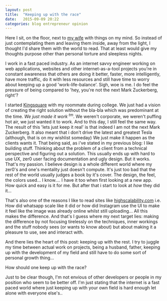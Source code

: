 ```yaml
---
layout: post
title:  "Keeping up with the race"
date:   2015-09-09 20:22
categories: blog entrepreneur opinion
---
```

Here I sit, on the floor, next to [my wife](ingespeekenbrink.com) with things on my mind. So instead of just contemplating them and leaving them inside, away from the light, I thought I'd share them with the world to read. That at least would give my thoughts purpose other than personal torture and sleepless nights.

I work in a fast paced industry. As an internet savvy engineer working on web applications, websites and other internet-as-a-tool projects you're in constant awareness that others are doing it better, faster, more intelligently, have more traffic, do it with less resources and still have time to worry about keeping up a good 'work-life-balance'. Sigh, woe is me. I do feel the pressure of being compared to 'hey, you're not the next Mark Zuckerberg, right'?
 
I started [Kingsquare](https://www.kingsquare.nl) with my roommate during college. We just had a vision of creating the right solution without the bla-bla which was predominant at the time. *We just made it work <sup>tm</sup>*. We weren't corporate, we weren't puffing hot air, we just wanted it to work. And to this day, I still feel the same way. The result of this 'lets just keep it real' is that indeed I am not the next Mark Zuckerberg. It also meant that i don't drive the latest and greatest Tesla (although, that is on my wishlist someday) We just make it happen as the clients wants it. That being said, as i've stated in my previous blog: I like building stuff. Thinking about the problem of a client from a technical perspective and figuring out a solution. This usually ends up with hard to use UX, zer0 user facing documentation and ugly design. But it works. That's my passion. I believe design is a whole different world where my zer0's and one's mentality just doesn't compute. It's just too bad that the rest of the world usually judges a book by it's cover. The design, the feel, the colors used... I know.... I have it too when first looking at a new app. How quick and easy is it for me. But after that i start to look at _how_ they did it... 

That's also one of the reasons I like to read sites like [highscalability.com](http://highscalability.com/) i.e. How did whatsapp scale like it did or how did Instagram use the UI to make it feel like the image was already online whilst still uploading... All this makes the difference. And that's I guess where my next target lies: making the difference by not focusing tirelessly on the techniques, inner workings and the stuff nobody sees (or wants to know about) but about making it a pleasure to use, see and interact with.

And there lies the heart of this post: keeping up with the rest. I try to juggle my time between actual work on projects, being a husband, father, keeping up with the development of my field and still have to do some sort of personal growth thing... 

How should one keep up with the race?

Just to be clear though, I'm not envious of other developers or people in my position who seem to be better off. I'm just stating that the internet is a fast paced world where just keeping up with your own field is hard enough let alone with everyone else's..
